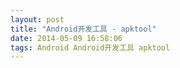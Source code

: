 ```yaml
---
layout: post
title: "Android开发工具 - apktool"
date: 2014-05-09 16:58:06
tags: Android Android开发工具 apktool
---
```

